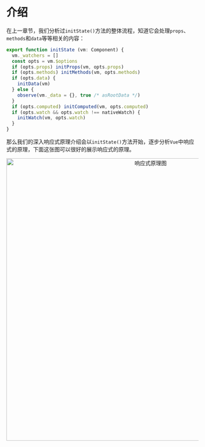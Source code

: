 # 介绍
在上一章节，我们分析过`initState()`方法的整体流程，知道它会处理`props`、`methods`和`data`等等相关的内容：
```js
export function initState (vm: Component) {
  vm._watchers = []
  const opts = vm.$options
  if (opts.props) initProps(vm, opts.props)
  if (opts.methods) initMethods(vm, opts.methods)
  if (opts.data) {
    initData(vm)
  } else {
    observe(vm._data = {}, true /* asRootData */)
  }
  if (opts.computed) initComputed(vm, opts.computed)
  if (opts.watch && opts.watch !== nativeWatch) {
    initWatch(vm, opts.watch)
  }
}
```
那么我们的深入响应式原理介绍会以`initState()`方法开始，逐步分析`Vue`中响应式的原理，下面这张图可以很好的展示响应式的原理。

<div style="text-align:center;">
  <img src="assets/images/vueAnalysis/reactive.png" alt="响应式原理图" width="740" />
</div>